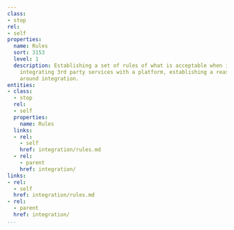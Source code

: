 ```yaml
---
class:
- stop
rel:
- self
properties:
  name: Rules
  sort: 3153
  level: 1
  description: Establishing a set of rules of what is acceptable when it comes to
    integrating 3rd party services with a platform, establishing a reasonable expectation
    around integration.
entities:
- class:
  - stop
  rel:
  - self
  properties:
    name: Rules
  links:
  - rel:
    - self
    href: integration/rules.md
  - rel:
    - parent
    href: integration/
links:
- rel:
  - self
  href: integration/rules.md
- rel:
  - parent
  href: integration/
...
```

